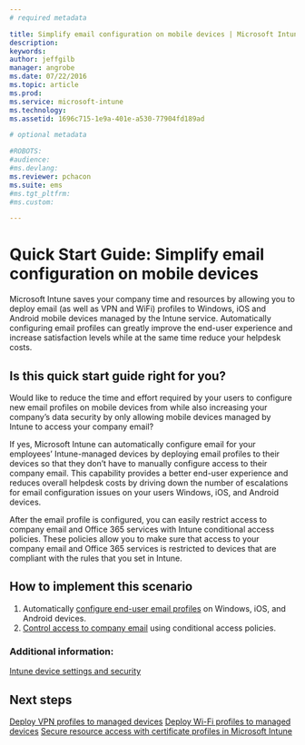 ```yaml
---
# required metadata

title: Simplify email configuration on mobile devices | Microsoft Intune
description:
keywords:
author: jeffgilb
manager: angrobe
ms.date: 07/22/2016
ms.topic: article
ms.prod:
ms.service: microsoft-intune
ms.technology:
ms.assetid: 1696c715-1e9a-401e-a530-77904fd189ad

# optional metadata

#ROBOTS:
#audience:
#ms.devlang:
ms.reviewer: pchacon
ms.suite: ems
#ms.tgt_pltfrm:
#ms.custom:

---
```


# Quick Start Guide: Simplify email configuration on mobile devices
Microsoft Intune saves your company time and resources by allowing you to deploy email (as well as VPN and WiFi) profiles to Windows, iOS and Android mobile devices managed by the Intune service. Automatically configuring email profiles can greatly improve the end-user experience and increase satisfaction levels while at the same time reduce your helpdesk costs.

## Is this quick start guide right for you?
Would like to reduce the time and effort required by your users to configure new email profiles on mobile devices from while also increasing your company’s data security by only allowing mobile devices managed by Intune to access your company email?

If yes, Microsoft Intune can automatically configure email for your employees’ Intune-managed devices by deploying email profiles to their devices so that they don’t have to manually configure access to their company email. This capability provides a better end-user experience and reduces overall helpdesk costs by driving down the number of escalations for email configuration issues on your users Windows, iOS, and Android devices.

After the email profile is configured, you can easily restrict access to company email and Office 365 services with Intune conditional access policies. These policies allow you to make sure that access to your company email and Office 365 services is restricted to devices that are compliant with the rules that you set in Intune.

## How to implement this scenario
1.	Automatically [configure end-user email profiles](/intune/deploy-use/configure-access-to-corporate-email-using-email-profiles-with-microsoft-intune) on Windows, iOS, and Android devices.
2.	[Control access to company email](/intune/deploy-use/restrict-access-to-email-and-o365-services-with-microsoft-intune) using conditional access policies.


### Additional information:
[Intune device settings and security](intune/deployuse/manage-settings-and-features-on-your-devices-with-microsoft-intune-policies)

## Next steps
[Deploy VPN profiles to managed devices](/intune/deployuse/vpn-connections-in-microsoft-intune)
[Deploy Wi-Fi profiles to managed devices](/intune/deployuse/wi-fi-connections-in-microsoft-intune)
[Secure resource access with certificate profiles in Microsoft Intune](/intune/deploy-use/secure-resource-access-with-certificate-profiles)
